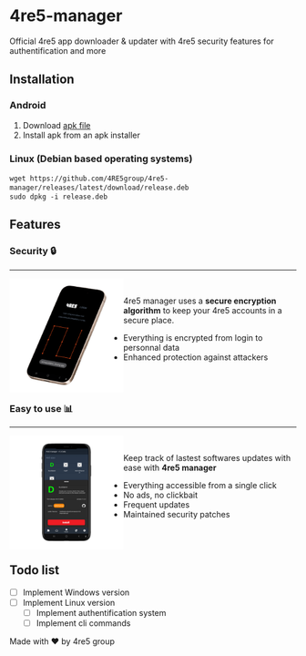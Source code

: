 # 4re5-manager

Official 4re5 app downloader &amp; updater with 4re5 security features for authentification and more

## Installation
### Android
1. Download [apk file](https://github.com/4RE5group/4re5-manager/releases/latest/download/release.apk)
2. Install apk from an apk installer
 
### Linux (Debian based operating systems)
```
wget https://github.com/4RE5group/4re5-manager/releases/latest/download/release.deb
sudo dpkg -i release.deb
```

## Features

### Security 🔒
---

<img src="assets/mockup1.png" style="width:200px; float: left;">

<br>

4re5 manager uses a **secure encryption algorithm** to keep your 4re5 accounts in a secure place. 
- Everything is encrypted from login to personnal data
- Enhanced protection against attackers
<br><br>
 
<br>

### Easy to use 📊
---

<img src="assets/mockup2.png" style="width:200px; float: left;">

<br>

Keep track of lastest softwares updates with ease with **4re5 manager**
- Everything accessible from a single click
- No ads, no clickbait
- Frequent updates
- Maintained security patches


<br><br>

## Todo list
- [ ] Implement Windows version 
- [ ] Implement Linux version
    - [ ] Implement authentification system
    - [ ] Implement cli commands

Made with ♥ by 4re5 group
